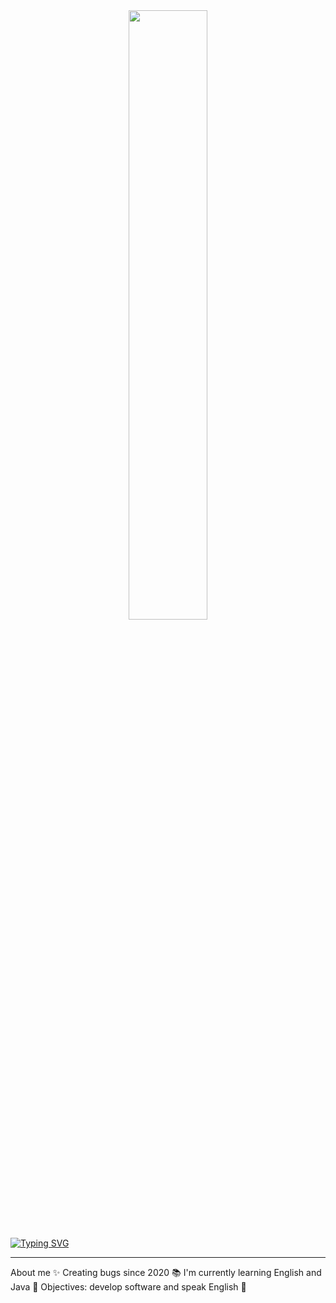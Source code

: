 <div align="center">

<img width=50% bottom=20px src="https://github.com/carolbarbosa101/carolbarbosa101/assets/44561610/33bdfb39-ffe2-4133-8716-8da8c8587e3b"/>

</div>


[![Typing SVG](https://readme-typing-svg.herokuapp.com?font=Fira+Code&weight=150&size=25&duration=4000&pause=1000&color=F73D9F&center=true&vCenter=true&random=false&width=1000&lines=Hello%2C+my+name+is+Heloíse+Bastos;I'm+a+Computer+Engineering+student;Hello+World+!🌍)](https://git.io/typing-svg)



---
About me
✨ Creating bugs since 2020
📚 I'm currently learning English and Java
🎯 Objectives: develop software and speak English 🚀


